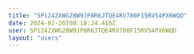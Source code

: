 ```yaml
---
title: "SP124ZXWG28W9JP8R6JTQE4RV780F15RV54PX6WQD"
date: 2024-02-26T08:18:24.416Z
user: SP124ZXWG28W9JP8R6JTQE4RV780F15RV54PX6WQD
layout: "users"
---
```

    
